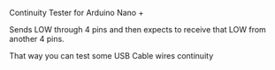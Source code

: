 Continuity Tester for Arduino Nano +

Sends LOW through 4 pins and then expects to receive that LOW from another 4 pins.

That way you can test some USB Cable wires continuity
